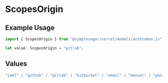 # ScopesOrigin

## Example Usage

```typescript
import { ScopesOrigin } from "@simplesagar/vercel/models/authtoken.js";

let value: ScopesOrigin = "gitlab";
```

## Values

```typescript
"saml" | "github" | "gitlab" | "bitbucket" | "email" | "manual" | "passkey"
```